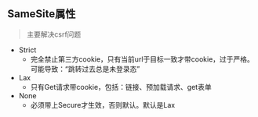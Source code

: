 ## SameSite属性
> 主要解决csrf问题
- Strict
  - 完全禁止第三方cookie，只有当前url于目标一致才带cookie，过于严格。可能导致：“跳转过去总是未登录态”
- Lax
  - 只有Get请求带cookie，包括：链接、预加载请求、get表单
- None
  - 必须带上Secure才生效，否则默认。默认是Lax